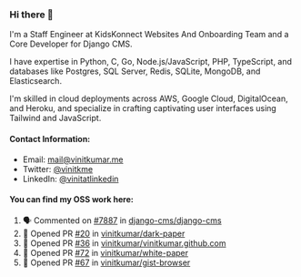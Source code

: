 ### Hi there 👋

I'm a Staff Engineer at KidsKonnect Websites And Onboarding Team and a Core Developer for Django CMS.

I have expertise in Python, C, Go, Node.js/JavaScript, PHP, TypeScript, and databases like Postgres, SQL Server, Redis, SQLite, MongoDB, and Elasticsearch. 

I'm skilled in cloud deployments across AWS, Google Cloud, DigitalOcean, and Heroku, and specialize in crafting captivating user interfaces using Tailwind and JavaScript. 

#### Contact Information:

- Email: <a href="mailto:mail@vinitkumar.me">mail@vinitkumar.me</a>
- Twitter: [@vinitkme](https://twitter.com/vinitkme)
- LinkedIn: [@vinitatlinkedin](https://www.linkedin.com/in/vinitatlinkedin/)  

#### You can find my OSS work here:

<!--START_SECTION:activity-->
1. 🗣 Commented on [#7887](https://github.com/django-cms/django-cms/pull/7887#issuecomment-2121025792) in [django-cms/django-cms](https://github.com/django-cms/django-cms)
2. 💪 Opened PR [#20](https://github.com/vinitkumar/dark-paper/pull/20) in [vinitkumar/dark-paper](https://github.com/vinitkumar/dark-paper)
3. 💪 Opened PR [#36](https://github.com/vinitkumar/vinitkumar.github.com/pull/36) in [vinitkumar/vinitkumar.github.com](https://github.com/vinitkumar/vinitkumar.github.com)
4. 💪 Opened PR [#72](https://github.com/vinitkumar/white-paper/pull/72) in [vinitkumar/white-paper](https://github.com/vinitkumar/white-paper)
5. 💪 Opened PR [#67](https://github.com/vinitkumar/gist-browser/pull/67) in [vinitkumar/gist-browser](https://github.com/vinitkumar/gist-browser)
<!--END_SECTION:activity-->

